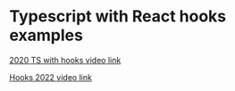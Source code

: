 # Typescript with React hooks examples

[2020 TS with hooks video link](https://www.youtube.com/watch?v=zM_ZiSl2n2E&list=PLX6eIZhdRLiuZ851mfdhRkFi9VqqQBcpq&index=2&t=37s&ab_channel=JackHerrington)

[Hooks 2022 video link](https://www.youtube.com/watch?v=LlvBzyy-558&ab_channel=PedroTech)
